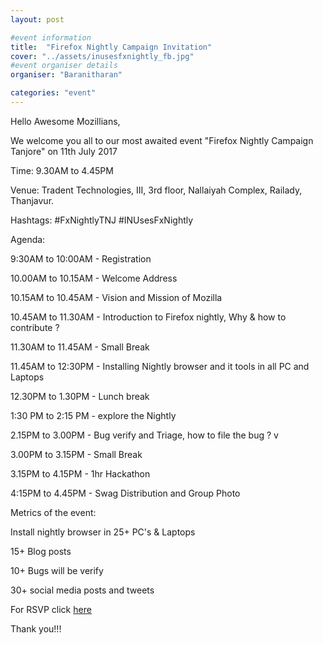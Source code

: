 ```yaml
---
layout: post

#event information
title:  "Firefox Nightly Campaign Invitation"
cover: "../assets/inusesfxnightly_fb.jpg"
#event organiser details
organiser: "Baranitharan"

categories: "event"
---
```

Hello Awesome Mozillians,
   <p>We welcome you all to our most awaited event "Firefox Nightly Campaign Tanjore" on 11th July 2017</p>

<p>Time: 9.30AM to 4.45PM</p>

<p>Venue: Tradent Technologies,
       III, 3rd floor, Nallaiyah Complex,
       Railady, Thanjavur.</p>
       
<p>Hashtags: #FxNightlyTNJ #INUsesFxNightly</p>

<p>Agenda:</p> 
<p>9:30AM to 10:00AM - Registration</p>
<p>10.00AM to 10.15AM - Welcome Address</p>
<p>10.15AM to 10.45AM - Vision and Mission of Mozilla</p>
<p>10.45AM to 11.30AM - Introduction to Firefox nightly, Why & how to contribute ?</p>
<p>11.30AM to 11.45AM - Small Break</p>
<p>11.45AM to 12:30PM -  Installing Nightly browser and it tools in all PC and Laptops </p>
<p>12.30PM to 1.30PM - Lunch break</p>
<p>1:30 PM to 2:15 PM - explore the Nightly </p>
<p>2.15PM to 3.00PM - Bug verify and Triage, how to file the bug ? v
<p>3.00PM to 3.15PM - Small Break</p>
<p>3.15PM to 4.15PM - 1hr Hackathon</p>
<p>4:15PM to 4.45PM - Swag Distribution and Group Photo</p>

<p>Metrics of the event:</p>
   <p> Install nightly browser in 25+ PC's & Laptops</p>
   <p> 15+ Blog posts </p>
    <p>10+ Bugs will be verify </p>
   <p> 30+ social media posts and tweets</p>
   
   For RSVP click [here](https://www.facebook.com/events/442765296083248/?acontext=%7B%22action_history%22%3A%22[%7B%5C%22surface%5C%22%3A%5C%22page%5C%22%2C%5C%22mechanism%5C%22%3A%5C%22page_upcoming_events_card%5C%22%2C%5C%22extra_data%5C%22%3A[]%7D]%22%2C%22has_source%22%3Atrue%7D)
    
   <p> Thank you!!!</p>
    
    

